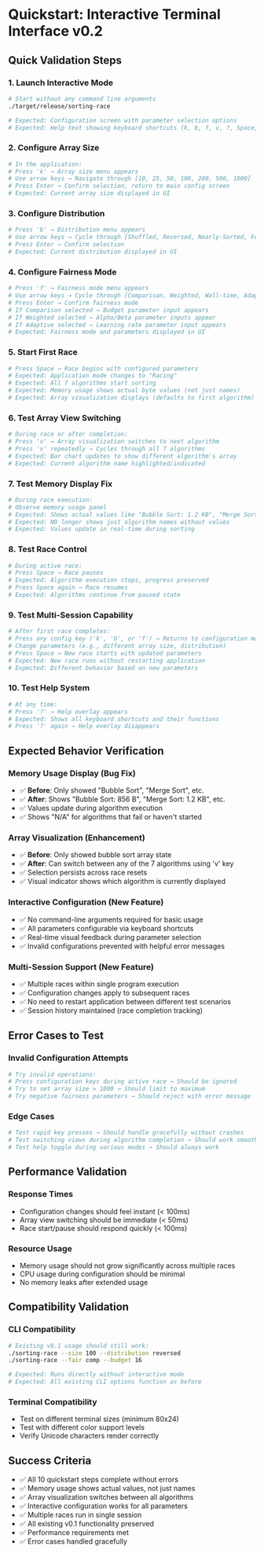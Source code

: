 # Quickstart: Interactive Terminal Interface v0.2

## Quick Validation Steps

### 1. Launch Interactive Mode
```bash
# Start without any command line arguments
./target/release/sorting-race

# Expected: Configuration screen with parameter selection options
# Expected: Help text showing keyboard shortcuts (k, b, f, v, ?, Space, q)
```

### 2. Configure Array Size
```bash  
# In the application:
# Press 'k' → Array size menu appears
# Use arrow keys → Navigate through [10, 25, 50, 100, 200, 500, 1000]
# Press Enter → Confirm selection, return to main config screen
# Expected: Current array size displayed in UI
```

### 3. Configure Distribution  
```bash
# Press 'b' → Distribution menu appears
# Use arrow keys → Cycle through [Shuffled, Reversed, Nearly-Sorted, Few-Unique]
# Press Enter → Confirm selection
# Expected: Current distribution displayed in UI
```

### 4. Configure Fairness Mode
```bash
# Press 'f' → Fairness mode menu appears
# Use arrow keys → Cycle through [Comparison, Weighted, Wall-time, Adaptive]
# Press Enter → Confirm fairness mode
# If Comparison selected → Budget parameter input appears
# If Weighted selected → Alpha/Beta parameter inputs appear  
# If Adaptive selected → Learning rate parameter input appears
# Expected: Fairness mode and parameters displayed in UI
```

### 5. Start First Race
```bash
# Press Space → Race begins with configured parameters
# Expected: Application mode changes to "Racing"
# Expected: All 7 algorithms start sorting
# Expected: Memory usage shows actual byte values (not just names)
# Expected: Array visualization displays (defaults to first algorithm)
```

### 6. Test Array View Switching
```bash
# During race or after completion:
# Press 'v' → Array visualization switches to next algorithm
# Press 'v' repeatedly → Cycles through all 7 algorithms
# Expected: Bar chart updates to show different algorithm's array
# Expected: Current algorithm name highlighted/indicated
```

### 7. Test Memory Display Fix
```bash
# During race execution:
# Observe memory usage panel
# Expected: Shows actual values like "Bubble Sort: 1.2 KB", "Merge Sort: 2.4 KB"  
# Expected: NO longer shows just algorithm names without values
# Expected: Values update in real-time during sorting
```

### 8. Test Race Control
```bash
# During active race:
# Press Space → Race pauses
# Expected: Algorithm execution stops, progress preserved
# Press Space again → Race resumes
# Expected: Algorithms continue from paused state
```

### 9. Test Multi-Session Capability
```bash
# After first race completes:
# Press any config key ('k', 'b', or 'f') → Returns to configuration mode
# Change parameters (e.g., different array size, distribution)
# Press Space → New race starts with updated parameters
# Expected: New race runs without restarting application
# Expected: Different behavior based on new parameters
```

### 10. Test Help System
```bash
# At any time:
# Press '?' → Help overlay appears
# Expected: Shows all keyboard shortcuts and their functions
# Press '?' again → Help overlay disappears
```

## Expected Behavior Verification

### Memory Usage Display (Bug Fix)
- ✅ **Before**: Only showed "Bubble Sort", "Merge Sort", etc.  
- ✅ **After**: Shows "Bubble Sort: 856 B", "Merge Sort: 1.2 KB", etc.
- ✅ Values update during algorithm execution
- ✅ Shows "N/A" for algorithms that fail or haven't started

### Array Visualization (Enhancement)
- ✅ **Before**: Only showed bubble sort array state
- ✅ **After**: Can switch between any of the 7 algorithms using 'v' key
- ✅ Selection persists across race resets
- ✅ Visual indicator shows which algorithm is currently displayed

### Interactive Configuration (New Feature)
- ✅ No command-line arguments required for basic usage  
- ✅ All parameters configurable via keyboard shortcuts
- ✅ Real-time visual feedback during parameter selection
- ✅ Invalid configurations prevented with helpful error messages

### Multi-Session Support (New Feature)  
- ✅ Multiple races within single program execution
- ✅ Configuration changes apply to subsequent races
- ✅ No need to restart application between different test scenarios
- ✅ Session history maintained (race completion tracking)

## Error Cases to Test

### Invalid Configuration Attempts
```bash
# Try invalid operations:
# Press configuration keys during active race → Should be ignored
# Try to set array size > 1000 → Should limit to maximum
# Try negative fairness parameters → Should reject with error message
```

### Edge Cases
```bash
# Test rapid key presses → Should handle gracefully without crashes
# Test switching views during algorithm completion → Should work smoothly  
# Test help toggle during various modes → Should always work
```

## Performance Validation

### Response Times
- Configuration changes should feel instant (< 100ms)
- Array view switching should be immediate (< 50ms)
- Race start/pause should respond quickly (< 100ms)

### Resource Usage
- Memory usage should not grow significantly across multiple races
- CPU usage during configuration should be minimal
- No memory leaks after extended usage

## Compatibility Validation

### CLI Compatibility  
```bash
# Existing v0.1 usage should still work:
./sorting-race --size 100 --distribution reversed
./sorting-race --fair comp --budget 16

# Expected: Runs directly without interactive mode
# Expected: All existing CLI options function as before
```

### Terminal Compatibility
- Test on different terminal sizes (minimum 80x24)
- Test with different color support levels
- Verify Unicode characters render correctly

## Success Criteria

- ✅ All 10 quickstart steps complete without errors
- ✅ Memory usage shows actual values, not just names  
- ✅ Array visualization switches between all algorithms
- ✅ Interactive configuration works for all parameters
- ✅ Multiple races run in single session
- ✅ All existing v0.1 functionality preserved
- ✅ Performance requirements met
- ✅ Error cases handled gracefully
